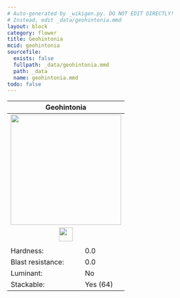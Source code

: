 ```yaml
---
# Auto-generated by _wikigen.py. DO NOT EDIT DIRECTLY!
# Instead, edit _data/geohintonia.mmd
layout: block
category: flower
title: Geohintonia
mcid: geohintonia
sourcefile:
  exists: false
  fullpath: _data/geohintonia.mmd
  path: _data
  name: geohintonia.mmd
todo: false
---
```


<table class="block-info"><thead><tr>
<th colspan=2>Geohintonia</th>
</tr></thead><tbody>
<tr><td colspan=2 class="cell-image-big" style="text-align:center"><img src="/allotment/img/textures/allotment/geohintonia.png" width="256" height="256" alt="" class="preview-icon"></td></tr>
<tr><td colspan=2 class="cell-image-small" style="text-align:center"><img src="/allotment/img/inventory_textures/allotment/geohintonia.png" width="32" height="32" alt="" class="inventory-icon"></td></tr>
<tr><td colspan=2 style="text-align:center"><span class="tool-info tool-none tool-level-0" title="Does not require or break faster with any tool"></span></td></tr>
<tr><td>Hardness:</td><td>0.0</td></tr>
<tr><td>Blast resistance:</td><td>0.0</td></tr>
<tr><td>Luminant:</td><td>No</td></tr>
<tr><td>Stackable:</td><td>Yes (64)</td></tr>
</tbody></table>

